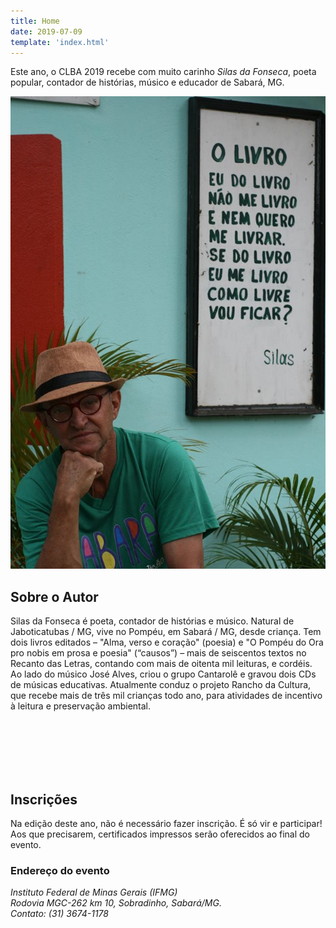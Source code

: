 ```yaml
---
title: Home
date: 2019-07-09
template: 'index.html'
---
```


Este ano, o CLBA 2019 recebe com muito carinho
*Silas da Fonseca*, poeta popular, contador de histórias,
músico e educador de Sabará, MG.

<img src="img/silas-capa.jpg" alt="Silas da Fonseca" id="img-capa">

## Sobre o Autor

Silas da Fonseca é poeta, contador de histórias e músico. Natural de Jaboticatubas / MG, vive no Pompéu, em Sabará / MG, desde criança. Tem dois livros editados – "Alma, verso e coração" (poesia) e "O Pompéu do Ora pro nobis em prosa e poesia" (“causos”) –   mais de seiscentos textos no Recanto das Letras, contando com mais de oitenta mil leituras, e cordéis. Ao lado do músico José Alves, criou o grupo Cantarolê e gravou dois CDs de músicas educativas. Atualmente conduz o projeto Rancho da Cultura, que recebe mais de três mil crianças todo ano, para atividades de incentivo à leitura e preservação ambiental.

<div class="foto-gallery">
    <div>
        <img data-lazy="img/silas-criancas1.jpg">
    </div>
    <div>
        <img data-lazy="img/silas-criancas2.jpg">
    </div>
    <div>
        <img data-lazy="img/silas-criancas3.jpg">
    </div>
    <div>
        <img data-lazy="img/silas4.jpg">
    </div>
    <div>
        <img data-lazy="img/silas1.jpg">
    </div>
</div>

## Inscrições

Na edição deste ano, não é necessário fazer inscrição.
É só vir e participar!
Aos que precisarem, certificados impressos serão
oferecidos ao final do evento.

### Endereço do evento

<address>
Instituto Federal de Minas Gerais (IFMG)<br>
Rodovia MGC-262 km 10, Sobradinho, Sabará/MG.<br>
Contato: (31) 3674-1178
</address>